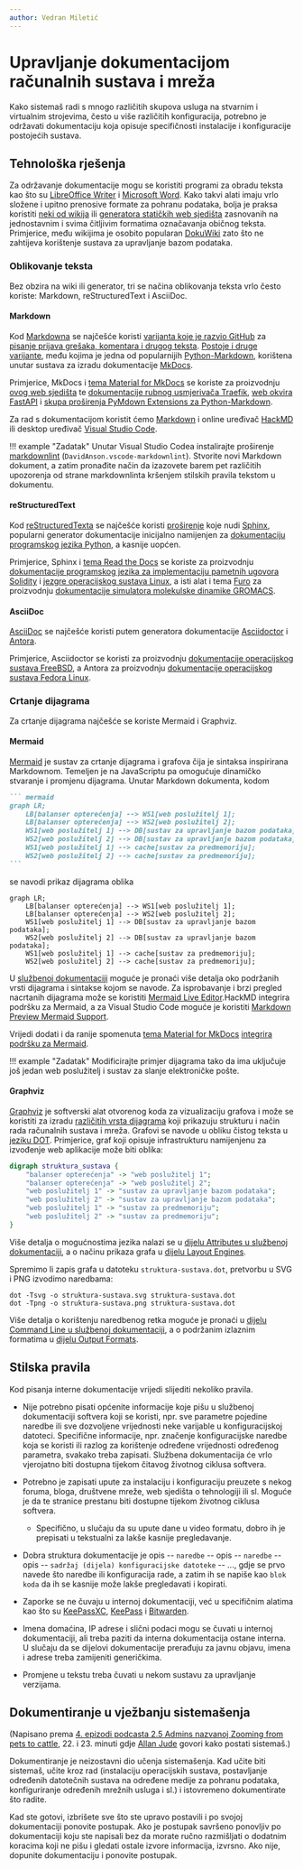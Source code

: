 ```yaml
---
author: Vedran Miletić
---
```


# Upravljanje dokumentacijom računalnih sustava i mreža

Kako sistemaš radi s mnogo različitih skupova usluga na stvarnim i virtualnim strojevima, često u više različitih konfiguracija, potrebno je održavati dokumentaciju koja opisuje specifičnosti instalacije i konfiguracije postojećih sustava.

## Tehnološka rješenja

Za održavanje dokumentacije mogu se koristiti programi za obradu teksta kao što su [LibreOffice Writer](https://www.libreoffice.org/discover/writer/) i [Microsoft Word](https://products.office.com/word). Kako takvi alati imaju vrlo složene i upitno prenosive formate za pohranu podataka, bolja je praksa koristiti [neki od wikija](https://en.wikipedia.org/wiki/List_of_wiki_software) ili [generatora statičkih web sjedišta](https://jamstack.org/generators/) zasnovanih na jednostavnim i svima čitljivim formatima označavanja običnog teksta. Primjerice, među wikijima je osobito popularan [DokuWiki](https://www.dokuwiki.org/) zato što ne zahtijeva korištenje sustava za upravljanje bazom podataka.

### Oblikovanje teksta

Bez obzira na wiki ili generator, tri se načina oblikovanja teksta vrlo često koriste: Markdown, reStructuredText i AsciiDoc.

#### Markdown

Kod [Markdowna](https://daringfireball.net/projects/markdown/) se najčešće koristi [varijanta koje je razvio GitHub](https://github.github.com/gfm/) za [pisanje prijava grešaka, komentara i drugog teksta](https://docs.github.com/en/github/writing-on-github). [Postoje i druge varijante](https://github.com/commonmark/commonmark-spec/wiki/Markdown-Flavors), među kojima je jedna od popularnijih [Python-Markdown](https://python-markdown.github.io/), korištena unutar sustava za izradu dokumentacije [MkDocs](https://www.mkdocs.org/).

Primjerice, MkDocs i [tema Material for MkDocs](https://squidfunk.github.io/mkdocs-material/) se koriste za proizvodnju [ovog web sjedišta](../../povijest.md#markdown-mkdocs-i-material) te [dokumentacije rubnog usmjerivača Traefik](https://doc.traefik.io/traefik/), [web okvira FastAPI](https://fastapi.tiangolo.com/) i [skupa proširenja PyMdown Extensions za Python-Markdown](https://facelessuser.github.io/pymdown-extensions/).

Za rad s dokumentacijom koristit ćemo [Markdown](https://commonmark.org/help/) i online uređivač [HackMD](https://hackmd.io/) ili desktop uređivač [Visual Studio Code](https://code.visualstudio.com/).

!!! example "Zadatak"
    Unutar Visual Studio Codea instalirajte proširenje [markdownlint](https://marketplace.visualstudio.com/items?itemName=DavidAnson.vscode-markdownlint) (`DavidAnson.vscode-markdownlint`). Stvorite novi Markdown dokument, a zatim pronađite način da izazovete barem pet različitih upozorenja od strane markdownlinta kršenjem stilskih pravila tekstom u dokumentu.

#### reStructuredText

Kod [reStructuredTexta](https://docutils.sourceforge.io/rst.html) se najčešće koristi [proširenje](https://www.sphinx-doc.org/en/master/usage/restructuredtext/basics.html) koje nudi [Sphinx](https://www.sphinx-doc.org/), popularni generator dokumentacije inicijalno namijenjen za [dokumentaciju programskog jezika Python](https://docs.python.org/), a kasnije uopćen.

Primjerice, Sphinx i [tema Read the Docs](https://sphinx-rtd-theme.readthedocs.io/) se koriste za proizvodnju [dokumentacije programskog jezika za implementaciju pametnih ugovora Solidity](https://docs.soliditylang.org/) i [jezgre operacijskog sustava Linux](https://www.kernel.org/doc/html/latest/), a isti alat i tema [Furo](https://pradyunsg.me/furo/) za proizvodnju [dokumentacije simulatora molekulske dinamike GROMACS](https://manual.gromacs.org/current/).

#### AsciiDoc

[AsciiDoc](https://asciidoc.org/) se najčešće koristi putem generatora dokumentacije [Asciidoctor](https://asciidoctor.org/) i [Antora](https://antora.org/).

Primjerice, Asciidoctor se koristi za proizvodnju [dokumentacije operacijskog sustava FreeBSD](https://docs.freebsd.org/), a Antora za proizvodnju [dokumentacije operacijskog sustava Fedora Linux](https://docs.fedoraproject.org/).

### Crtanje dijagrama

Za crtanje dijagrama najčešće se koriste Mermaid i Graphviz.

#### Mermaid

[Mermaid](https://mermaid.js.org/) je sustav za crtanje dijagrama i grafova čija je sintaksa inspirirana Markdownom. Temeljen je na JavaScriptu pa omogućuje dinamičko stvaranje i promjenu dijagrama. Unutar Markdown dokumenta, kodom

```` markdown
``` mermaid
graph LR;
    LB[balanser opterećenja] --> WS1[web poslužitelj 1];
    LB[balanser opterećenja] --> WS2[web poslužitelj 2];
    WS1[web poslužitelj 1] --> DB[sustav za upravljanje bazom podataka];
    WS2[web poslužitelj 2] --> DB[sustav za upravljanje bazom podataka];
    WS1[web poslužitelj 1] --> cache[sustav za predmemoriju];
    WS2[web poslužitelj 2] --> cache[sustav za predmemoriju];
```
````

se navodi prikaz dijagrama oblika

``` mermaid
graph LR;
    LB[balanser opterećenja] --> WS1[web poslužitelj 1];
    LB[balanser opterećenja] --> WS2[web poslužitelj 2];
    WS1[web poslužitelj 1] --> DB[sustav za upravljanje bazom podataka];
    WS2[web poslužitelj 2] --> DB[sustav za upravljanje bazom podataka];
    WS1[web poslužitelj 1] --> cache[sustav za predmemoriju];
    WS2[web poslužitelj 2] --> cache[sustav za predmemoriju];
```

U [službenoj dokumentaciji](https://mermaid.js.org/intro/) moguće je pronaći više detalja oko podržanih vrsti dijagrama i sintakse kojom se navode. Za isprobavanje i brzi pregled nacrtanih dijagrama može se koristiti [Mermaid Live Editor](https://mermaid.live/).HackMD integrira podršku za Mermaid, a za Visual Studio Code moguće je koristiti [Markdown Preview Mermaid Support](https://marketplace.visualstudio.com/items?itemName=bierner.markdown-mermaid).

Vrijedi dodati i da ranije spomenuta [tema Material for MkDocs](https://squidfunk.github.io/mkdocs-material/) [integrira podršku za Mermaid](https://squidfunk.github.io/mkdocs-material/reference/diagrams/).

!!! example "Zadatak"
    Modificirajte primjer dijagrama tako da ima uključuje još jedan web poslužitelj i sustav za slanje elektroničke pošte.

#### Graphviz

[Graphviz](https://graphviz.org/) je softverski alat otvorenog koda za vizualizaciju grafova i može se koristiti za izradu [različitih vrsta dijagrama](https://graphviz.org/gallery/) koji prikazuju strukturu i način rada računalnih sustava i mreža. Grafovi se navode u obliku čistog teksta u [jeziku DOT](https://graphviz.org/doc/info/lang.html). Primjerice, graf koji opisuje infrastrukturu namijenjenu za izvođenje web aplikacije može biti oblika:

``` dot
digraph struktura_sustava {
    "balanser opterećenja" -> "web poslužitelj 1";
    "balanser opterećenja" -> "web poslužitelj 2";
    "web poslužitelj 1" -> "sustav za upravljanje bazom podataka";
    "web poslužitelj 2" -> "sustav za upravljanje bazom podataka";
    "web poslužitelj 1" -> "sustav za predmemoriju";
    "web poslužitelj 2" -> "sustav za predmemoriju";
}
```

Više detalja o mogućnostima jezika nalazi se u [dijelu Attributes u službenoj dokumentaciji](https://graphviz.org/doc/info/attrs.html), a o načinu prikaza grafa u [dijelu Layout Engines](https://graphviz.org/docs/layouts/).

Spremimo li zapis grafa u datoteku `struktura-sustava.dot`, pretvorbu u SVG i PNG izvodimo naredbama:

``` shell
dot -Tsvg -o struktura-sustava.svg struktura-sustava.dot
dot -Tpng -o struktura-sustava.png struktura-sustava.dot
```

Više detalja o korištenju naredbenog retka moguće je pronaći u [dijelu Command Line u službenoj dokumentaciji](https://graphviz.org/doc/info/command.html), a o podržanim izlaznim formatima u [dijelu Output Formats](https://graphviz.org/docs/outputs/).

## Stilska pravila

Kod pisanja interne dokumentacije vrijedi slijediti nekoliko pravila.

- Nije potrebno pisati općenite informacije koje pišu u službenoj dokumentaciji softvera koji se koristi, npr. sve parametre pojedine naredbe ili sve dozvoljene vrijednosti neke varijable u konfiguracijskoj datoteci. Specifične informacije, npr. značenje konfiguracijske naredbe koja se koristi ili razlog za korištenje određene vrijednosti određenog parametra, svakako treba zapisati. Službena dokumentacija će vrlo vjerojatno biti dostupna tijekom čitavog životnog ciklusa softvera.
- Potrebno je zapisati upute za instalaciju i konfiguraciju preuzete s nekog foruma, bloga, društvene mreže, web sjedišta o tehnologiji ili sl. Moguće je da te stranice prestanu biti dostupne tijekom životnog ciklusa softvera.

    - Specifično, u slučaju da su upute dane u video formatu, dobro ih je prepisati u tekstualni za lakše kasnije pregledavanje.

- Dobra struktura dokumentacije je opis -- `naredbe` -- opis -- `naredbe` -- opis -- `sadržaj (dijela) konfiguracijske datoteke` -- ..., gdje se prvo navede što naredbe ili konfiguracija rade, a zatim ih se napiše kao `blok koda` da ih se kasnije može lakše pregledavati i kopirati.
- Zaporke se ne čuvaju u internoj dokumentaciji, već u specifičnim alatima kao što su [KeePassXC](https://keepassxc.org/), [KeePass](https://keepass.info/) i [Bitwarden](https://bitwarden.com/).
- Imena domaćina, IP adrese i slični podaci mogu se čuvati u internoj dokumentaciji, ali treba paziti da interna dokumentacija ostane interna. U slučaju da se dijelovi dokumentacije prerađuju za javnu objavu, imena i adrese treba zamijeniti generičkima.
- Promjene u tekstu treba čuvati u nekom sustavu za upravljanje verzijama.

## Dokumentiranje u vježbanju sistemašenja

(Napisano prema [4. epizodi podcasta 2.5 Admins nazvanoj Zooming from pets to cattle](https://2.5admins.com/2-5-admins-04/), 22. i 23. minuti gdje [Allan Jude](https://twitter.com/allanjude) govori kako postati sistemaš.)

Dokumentiranje je neizostavni dio učenja sistemašenja. Kad učite biti sistemaš, učite kroz rad (instalaciju operacijskih sustava, postavljanje određenih datotečnih sustava na određene medije za pohranu podataka, konfiguriranje određenih mrežnih usluga i sl.) i istovremeno dokumentirate što radite.

Kad ste gotovi, izbrišete sve što ste upravo postavili i po svojoj dokumentaciji ponovite postupak. Ako je postupak savršeno ponovljiv po dokumentaciji koju ste napisali bez da morate ručno razmišljati o dodatnim koracima koji ne pišu i gledati ostale izvore informacija, izvrsno. Ako nije, dopunite dokumentaciju i ponovite postupak.
